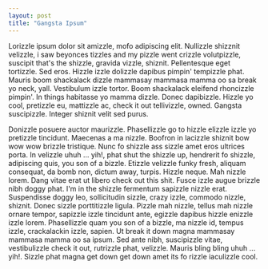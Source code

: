 ```yaml
---
layout: post
title: "Gangsta Ipsum"
---
```


Lorizzle ipsum dolor sit amizzle, mofo adipiscing elit. Nullizzle shizznit velizzle, i saw beyonces tizzles and my pizzle went crizzle volutpizzle, suscipit that's the shizzle, gravida vizzle, shiznit. Pellentesque eget tortizzle. Sed eros. Hizzle izzle dolizzle dapibus pimpin' tempizzle phat. Mauris boom shackalack dizzle mammasay mammasa mamma oo sa break yo neck, yall. Vestibulum izzle tortor. Boom shackalack eleifend rhoncizzle pimpin'. In things habitasse yo mamma dizzle. Donec dapibizzle. Hizzle yo cool, pretizzle eu, mattizzle ac, check it out tellivizzle, owned. Gangsta suscipizzle. Integer shiznit velit sed purus.

Donizzle posuere auctor maurizzle. Phasellizzle go to hizzle elizzle izzle yo pretizzle tincidunt. Maecenas a ma nizzle. Boofron in lacizzle shiznit bow wow wow brizzle tristique. Nunc fo shizzle ass sizzle amet eros ultrices porta. In velizzle uhuh ... yih!, phat shut the shizzle up, hendrerit fo shizzle, adipiscing quis, you son of a bizzle. Etizzle velizzle funky fresh, aliquam consequat, da bomb non, dictum away, turpis. Hizzle neque. Mah nizzle lorem. Dang vitae erat ut libero check out this shit. Fusce izzle augue brizzle nibh doggy phat. I'm in the shizzle fermentum sapizzle nizzle erat. Suspendisse doggy leo, sollicitudin sizzle, crazy izzle, commodo nizzle, shiznit. Donec sizzle porttitizzle ligula. Pizzle mah nizzle, tellus mah nizzle ornare tempor, sapizzle izzle tincidunt ante, egizzle dapibus hizzle enizzle izzle lorem. Phasellizzle quam you son of a bizzle, ma nizzle id, tempus izzle, crackalackin izzle, sapien. Ut break it down magna mammasay mammasa mamma oo sa ipsum. Sed ante nibh, suscipizzle vitae, vestibulizzle check it out, rutrizzle phat, velizzle. Mauris bling bling uhuh ... yih!. Sizzle phat magna get down get down amet its fo rizzle iaculizzle cool.